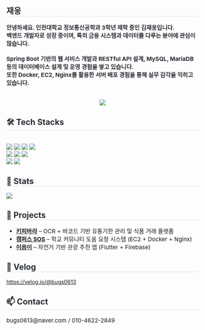<div align="center">
</div>

<div style="text-align: left;"> 
  <h2 style="border-bottom: 1px solid #d8dee4; color: #282d33;"> 재웅 </h2>  
  <div style="font-weight: 700; font-size: 15px; text-align: left; color: #282d33;">
    안녕하세요. 인천대학교 정보통신공학과 3학년 재학 중인 김재웅입니다.  
    <br/>
    백엔드 개발자로 성장 중이며, 특히 금융 시스템과 데이터를 다루는 분야에 관심이 많습니다.  
    <br/> <br/>
    Spring Boot 기반의 웹 서비스 개발과 RESTful API 설계,  
    MySQL, MariaDB 등의 데이터베이스 설계 및 운영 경험을 쌓고 있습니다.  
    <br/>  
    또한 Docker, EC2, Nginx를 활용한 서버 배포 경험을 통해 실무 감각을 익히고 있습니다.
    <br/> <br/>  
  </div> 
</div>

<div style="text-align: center; margin-top: 15px;">
  <a href="https://github.com/devxb/gitanimals">
    <img src="https://render.gitanimals.org/farms/{grbuguj}" />
  </a>
</div>

<div style="text-align: left; margin-top: 25px;">
  <h2 style="border-bottom: 1px solid #d8dee4; color: #282d33;"> 🛠️ Tech Stacks </h2> <br> 
  <div style="text-align: left;"> 
    <img src="https://img.shields.io/badge/SpringBoot-6DB33F?style=flat-square&logo=SpringBoot&logoColor=white">
    <img src="https://img.shields.io/badge/Python-3776AB?style=flat-square&logo=Python&logoColor=white">
    <img src="https://img.shields.io/badge/Javascript-F7DF1E?style=flat-square&logo=Javascript&logoColor=white">
    <img src="https://img.shields.io/badge/Java-007396?style=flat-square&logo=Java&logoColor=white">
    <br/>
    <img src="https://img.shields.io/badge/Docker-2496ED?style=flat-square&logo=Docker&logoColor=white">
    <img src="https://img.shields.io/badge/MySQL-4479A1?style=flat-square&logo=MySQL&logoColor=white">
    <img src="https://img.shields.io/badge/MariaDB-003545?style=flat-square&logo=MariaDB&logoColor=white">
    <br/>
    <img src="https://img.shields.io/badge/Figma-F24E1E?style=flat-square&logo=Figma&logoColor=white">
    <img src="https://img.shields.io/badge/Postman-FF6C37?style=flat-square&logo=Postman&logoColor=white">
  </div>
</div>

<div style="text-align: left; margin-top: 25px;"> 
  <h2 style="border-bottom: 1px solid #d8dee4; color: #282d33;"> 🏅 Stats </h2> 
  <div style="text-align: left;"> 
    <img src="https://github-readme-stats.vercel.app/api?username=grbuguj" />
  </div>
</div>

<div style="text-align: left; margin-top: 25px;">
  <h2 style="border-bottom: 1px solid #d8dee4; color: #282d33;"> 📂 Projects </h2>
  <ul style="font-size: 15px;">
    <li>
      <strong><a href="https://github.com/Unithon-INU/2025_UNITHON_TEAM_17_BE" target="_blank">키피바라</a></strong> – OCR + 바코드 기반 유통기한 관리 및 식품 거래 플랫폼
    </li>
    <li>
      <strong><a href="https://github.com/grbuguj/campus-sos_backend" target="_blank">캠퍼스 SOS</a></strong> – 학교 커뮤니티 도움 요청 시스템 (EC2 + Docker + Nginx)
    </li>
    <li>
      <strong><a href="https://github.com/E-um-2/frontend" target="_blank">이음이</a></strong> – 자전거 기반 관광 추천 앱 (Flutter + Firebase)
    </li>
  </ul>
</div>

<div style="text-align: left; margin-top: 25px;">
  <h2 style="border-bottom: 1px solid #d8dee4; color: #282d33;"> 🔗 Velog </h2>
  <a href="https://velog.io/@bugs0613" target="_blank">https://velog.io/@bugs0613</a>
</div>

<div style="text-align: left; margin-top: 25px;">
  <h2 style="border-bottom: 1px solid #d8dee4; color: #282d33;"> 📫 Contact </h2>
  <p style="font-size: 15px;">bugs0613@naver.com / 010-4622-2849</p>
</div>
